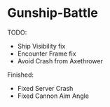 Gunship-Battle
==============

TODO: 
  - Ship Visibility fix
  - Encounter Frame fix
  - Avoid Crash from Axethrower

Finished:
  - Fixed Server Crash
  - Fixed Cannon Aim Angle

